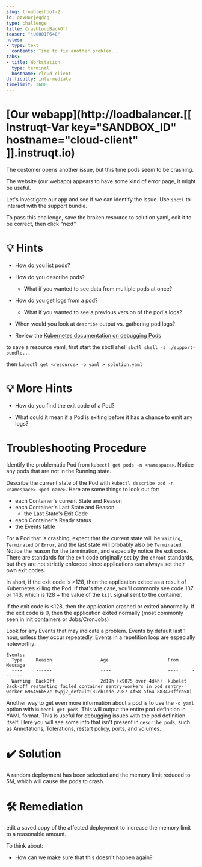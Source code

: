 ```yaml
---
slug: troubleshoot-2
id: gzv8orjeqdcg
type: challenge
title: CrashLoopBackOff
teaser: "\U0001F648"
notes:
- type: text
  contents: Time to fix another problem...
tabs:
- title: Workstation
  type: terminal
  hostname: cloud-client
difficulty: intermediate
timelimit: 3600
---
```

# [Our webapp](http://loadbalancer.[[ Instruqt-Var key="SANDBOX_ID" hostname="cloud-client" ]].instruqt.io)

The customer opens another issue, but this time pods seem to be crashing.

The website (our webapp) appears to have some kind of error page, it might be useful.

Let's investigate our app and see if we can identify the issue. Use `sbctl` to interact with the support bundle.

To pass this challenge, save the broken resource to solution.yaml, edit it to be correct, then click "next"

💡 Hints
=================
- How do you list pods?

- How do you describe pods?
  - What if you wanted to see data from multiple pods at once?

- How do you get logs from a pod?
  - What if you wanted to see a previous version of the pod's logs?

- When would you look at `describe` output vs. gathering pod logs?

- Review the [Kubernetes documentation on debugging Pods](https://kubernetes.io/docs/tasks/debug/debug-application/debug-running-pod/)

to save a resource yaml, first start the sbctl shell `sbctl shell -s ./support-bundle...`

then `kubectl get <resource> -o yaml > solution.yaml`

💡 More Hints
=================
- How do you find the exit code of a Pod?

- What could it mean if a Pod is exiting before it has a chance to emit any logs?

Troubleshooting Procedure
=================

Identify the problematic Pod from `kubectl get pods -n <namespace>`.  Notice any pods that are not in the Running state.

Describe the current state of the Pod with `kubectl describe pod -n <namespace> <pod-name>`.  Here are some things to look out for:
  - each Container's current State and Reason
  - each Container's Last State and Reason
    - the Last State's Exit Code
  - each Container's Ready status
  - the Events table

For a Pod that is crashing, expect that the current state will be `Waiting`, `Terminated` or `Error`, and the last state will probably also be `Terminated`.  Notice the reason for the termination, and especially notice the exit code.  There are standards for the exit code originally set by the `chroot` standards, but they are not strictly enforced since applications can always set their own exit codes.

In short, if the exit code is >128, then the application exited as a result of Kubernetes killing the Pod.  If that's the case, you'll commonly see code 137 or 143, which is 128 + the value of the `kill` signal sent to the container.

If the exit code is <128, then the application crashed or exited abnormally.  If the exit code is 0, then the application exited normally (most commonly seen in init containers or Jobs/CronJobs)

Look for any Events that may indicate a problem.  Events by default last 1 hour, unless they occur repeatedly.  Events in a repetition loop are especially noteworthy:

```
Events:
  Type     Reason                  Age                      From     Message
  ----     ------                  ----                     ----     -------
  Warning  BackOff                 2d19h (x9075 over 4d4h)  kubelet  Back-off restarting failed container sentry-workers in pod sentry-worker-696456b57c-twpj7_default(82eb1dde-2987-4f58-af64-883470ffcb58)
```

Another way to get even more information about a pod is to use the `-o yaml` option with `kubectl get pods`.  This will output the entire pod definition in YAML format.  This is useful for debugging issues with the pod definition itself.  Here you will see some info that isn't present in `describe pods`, such as Annotations, Tolerations, restart policy, ports, and volumes.


✔️  Solution
=================
A random deployment has been selected and the memory limit reduced to 5M, which will cause the pods to crash.

🛠️ Remediation
=================

edit a saved copy of the affected deployment to increase the memory limit to a reasonable amount.

To think about:
- How can we make sure that this doesn't happen again?
